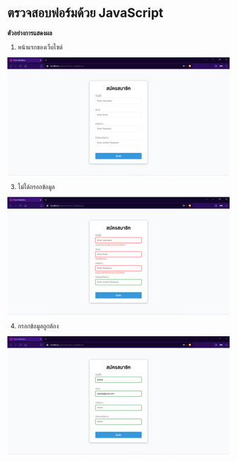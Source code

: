 # ตรวจสอบฟอร์มด้วย JavaScript


**ตัวอย่างการแสดงผล**
1. หน้าแรกของเว็บไซต์

![index](https://github.com/Adisak-KS/Javascript-Form-Validation/blob/main/img/img-1.png)

3. ไม่ได้กรอกข้อมูล

![check form](https://github.com/Adisak-KS/Javascript-Form-Validation/blob/main/img/img-2.png)

4. กรอกข้อมูลถูกต้อง

![form correct](https://github.com/Adisak-KS/Javascript-Form-Validation/blob/main/img/img-3.png)
